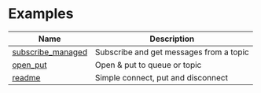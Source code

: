 Examples
========

| Name                                      | Description                             |
|-------------------------------------------|-----------------------------------------|
| [subscribe_managed](subscribe_managed.rs) | Subscribe and get messages from a topic |
| [open_put](open_put.rs)                   | Open & put to queue or topic            |
| [readme](readme.rs)                       | Simple connect, put and disconnect      |
